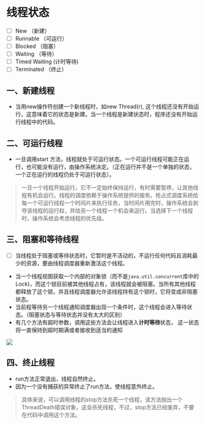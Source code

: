 # 线程状态

- [ ] New （新建）
- [ ] Runnable （可运行）
- [ ] Blocked （阻塞）
- [ ] Waiting （等待）
- [ ] Timed Waiting (计时等待)
- [ ] Terminated （终止）

## 一、新建线程

- 当用new操作符创建一个新线程时，如new Thread(r), 这个线程还没有开始运行，这意味着它的状态是新建。当一个线程是新建状态时，程序还没有开始运行线程中的代码。



## 二、可运行线程

- 一旦调用start 方法，线程就处于可运行状态。一个可运行线程可能正在运行，也可能没有运行，由操作系统决定。（正在运行并不是一个单独的状态，一个正在运行的线程仍处于可运行状态）。

> 一旦一个线程开始运行，它不一定始终保持运行，有时需要暂停，让其他线程有机会运行。线程的调度依赖于操作系统提供的服务。抢占式调度系统给每一个可运行线程一个时间片来执行任务，当时间片用完时，操作系统会剥夺该线程的运行权，并给另一个线程一个机会来运行。当选择下一个线程时，操作系统会考虑线程的优先级。



## 三、阻塞和等待线程

- [ ] 当线程处于阻塞或等待状态时，它暂时是不活动的，不运行任何代码且消耗最少的资源，要由线程调度器重新激活这个线程。

- 当一个线程视图获取一个内部的对象锁（而不是`java.util.concurrent`库中的Lock)，而这个锁目前被其他线程占有，该线程就会被阻塞。当所有其他线程都释放了这个锁，并且线程调度器允许该线程持有这个锁时，它将变成非阻塞状态。
- 当前程等待另一个线程通知调度器出现一个条件时，这个线程会进入等待状态。（阻塞状态与等待状态并没有太大的区别）
- 有几个方法有超时参数，调用这些方法会让线程进入**计时等待**状态， 这一状态将一直保持到超时期满或者接收到适当的通知

![](D:\java笔记\Java脑图\线程状态.png)

## 四、终止线程

- run方法正常退出，线程自然终止。
- 因为一个没有捕获的异常终止了run方法，使线程意外终止。

> 具体来说，可以调用线程的stop方法杀死一个线程，该方法抛出一个ThreadDeath错误对象，这会杀死线程，不过，stop方法已经废弃，不要在代码中调用这个方法。